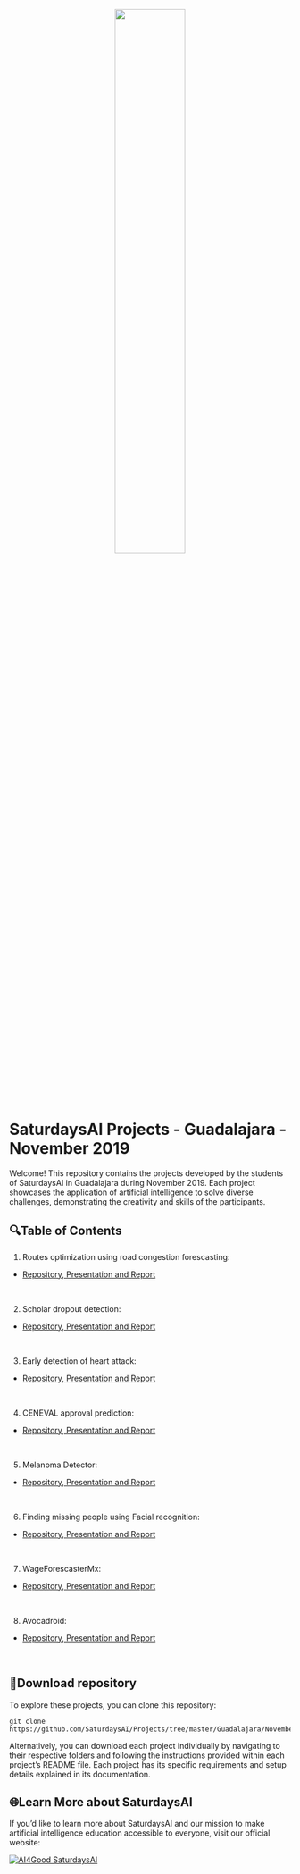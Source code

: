 <p align="center"><img width="50%" src="https://saturdaysai.github.io/saturdaysai/images/logo.png" /></p>

# SaturdaysAI Projects - Guadalajara - November 2019

Welcome! This repository contains the projects developed by the students of SaturdaysAI in Guadalajara during November 2019. Each project showcases the application of artificial intelligence to solve diverse challenges, demonstrating the creativity and skills of the participants.

## 🔍Table of Contents

1) Routes optimization using road congestion forescasting:
- [Repository, Presentation and Report](https://bitbucket.org/PattPatt/saturdaysai_projectteam1/src/master/)
<br/>

2) Scholar dropout detection:
- [Repository, Presentation and Report](https://github.com/marcos862/SaturdaysAI_Project_T2)
<br/>

3) Early detection of heart attack:
- [Repository, Presentation and Report](https://github.com/RodCaba/SAI-E3-HEART)
<br/>

4) CENEVAL approval prediction:
- [Repository, Presentation and Report](https://github.com/ricnef2121/ceneval)
<br/>

5) Melanoma Detector:
- [Repository, Presentation and Report](https://github.com/gustavosantoscoy/saturdays.ai)
<br/>

6) Finding missing people using Facial recognition:
- [Repository, Presentation and Report](https://github.com/Neli-Torres/EQUIPO-6-SECURITY.git)
<br/>

7) WageForescasterMx:
- [Repository, Presentation and Report](https://github.com/E7SATAI/wageForcasterMx)
<br/>

8) Avocadroid:
- [Repository, Presentation and Report](https://github.com/ineszetter/AvocadoCNN)
<br/>

## 💾Download repository

To explore these projects, you can clone this repository:
```
git clone https://github.com/SaturdaysAI/Projects/tree/master/Guadalajara/November2019.git
```
Alternatively, you can download each project individually by navigating to their respective folders and following the instructions provided within each project’s README file.
Each project has its specific requirements and setup details explained in its documentation.

## 🌐Learn More about SaturdaysAI

If you’d like to learn more about SaturdaysAI and our mission to make artificial intelligence education accessible to everyone, visit our official website:

[![AI4Good SaturdaysAI](https://img.shields.io/badge/AI4Good-SaturdaysAI-orange)](https://saturdays.ai/)
